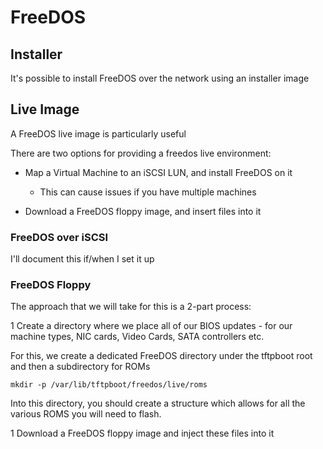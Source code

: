 # FreeDOS

## Installer

It's possible to install FreeDOS over the network using an installer image

## Live Image

A FreeDOS live image is particularly useful 

There are two options for providing a freedos live environment:

   * Map a Virtual Machine to an iSCSI LUN, and install FreeDOS on it
      * This can cause issues if you have multiple machines

   * Download a FreeDOS floppy image, and insert files into it

### FreeDOS over iSCSI

I'll document this if/when I set it up

### FreeDOS Floppy

The approach that we will take for this is a 2-part process:

1 Create a directory where we place all of our BIOS updates - for our machine types, NIC cards, Video Cards, SATA controllers etc.

For this, we create a dedicated FreeDOS directory under the tftpboot root and then a subdirectory for ROMs

```
mkdir -p /var/lib/tftpboot/freedos/live/roms
```

Into this directory, you should create a structure which allows for all the various ROMS you will need to flash.

1 Download a FreeDOS floppy image and inject these files into it
